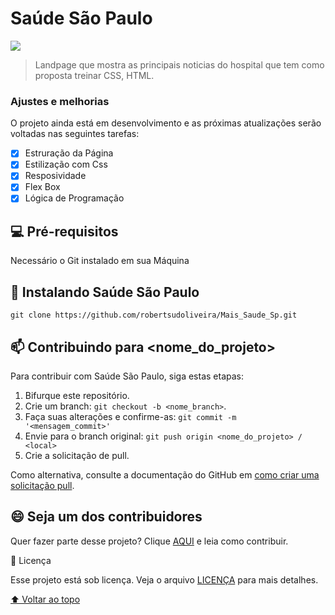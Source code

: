 # Saúde São Paulo

<img src="./.github/Animação.gif"/>



>Landpage que mostra as principais noticias do hospital que tem como proposta treinar CSS, HTML.

### Ajustes e melhorias

O projeto ainda está em desenvolvimento e as próximas atualizações serão voltadas nas seguintes tarefas:

- [x] Estruração da Página
- [x] Estilização com Css
- [x] Resposividade
- [x] Flex Box
- [x] Lógica de Programação

## 💻 Pré-requisitos

Necessário o Git instalado em sua Máquina


## 🚀 Instalando Saúde São Paulo

`git clone https://github.com/robertsudoliveira/Mais_Saude_Sp.git`




## 📫 Contribuindo para <nome_do_projeto>
<!---Se o seu README for longo ou se você tiver algum processo ou etapas específicas que deseja que os contribuidores sigam, considere a criação de um arquivo CONTRIBUTING.md separado--->
Para contribuir com Saúde São Paulo, siga estas etapas:

1. Bifurque este repositório.
2. Crie um branch: `git checkout -b <nome_branch>`.
3. Faça suas alterações e confirme-as: `git commit -m '<mensagem_commit>'`
4. Envie para o branch original: `git push origin <nome_do_projeto> / <local>`
5. Crie a solicitação de pull.

Como alternativa, consulte a documentação do GitHub em [como criar uma solicitação pull](https://help.github.com/en/github/collaborating-with-issues-and-pull-requests/creating-a-pull-request).






## 😄 Seja um dos contribuidores<br>

Quer fazer parte desse projeto? Clique [AQUI](CONTRIBUTING.md) e leia como contribuir.

📝 Licença

Esse projeto está sob licença. Veja o arquivo [LICENÇA](LICENSE.md) para mais detalhes.

[⬆ Voltar ao topo](#nome-do-projeto)<br>
